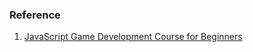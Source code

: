 
### Reference

1. [JavaScript Game Development Course for Beginners](https://www.youtube.com/watch?v=GFO_txvwK_c)